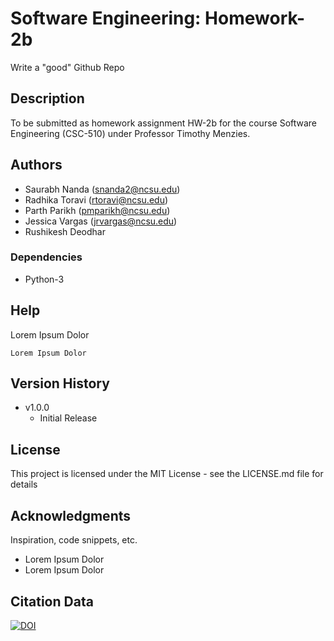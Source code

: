 # Software Engineering: Homework-2b

Write a "good" Github Repo

## Description

To be submitted as homework assignment HW-2b for the course Software Engineering (CSC-510) under Professor Timothy Menzies.

## Authors

* Saurabh Nanda  (snanda2@ncsu.edu)
* Radhika Toravi (rtoravi@ncsu.edu)
* Parth Parikh   (pmparikh@ncsu.edu)
* Jessica Vargas (jrvargas@ncsu.edu)
* Rushikesh Deodhar

### Dependencies

* Python-3


## Help

Lorem Ipsum Dolor
```
Lorem Ipsum Dolor
```

## Version History

* v1.0.0
    * Initial Release

## License

This project is licensed under the MIT License - see the LICENSE.md file for details

## Acknowledgments

Inspiration, code snippets, etc.
* Lorem Ipsum Dolor
* Lorem Ipsum Dolor

## Citation Data
[![DOI](https://zenodo.org/badge/400828170.svg)](https://zenodo.org/badge/latestdoi/400828170)
